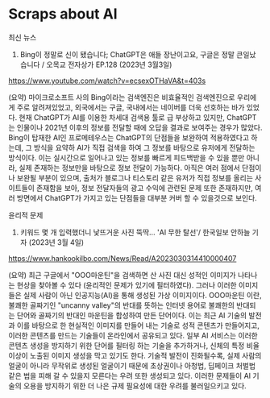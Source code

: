 # Scraps about AI

최신 뉴스

1. Bing이 정말로 신이 됐습니다; ChatGPT은 애들 장난이고요, 구글은 정말 큰일났습니다 / 오목교 전자상가 EP.128 (2023년 3월3일)

https://www.youtube.com/watch?v=ecsexOTHaVA&t=403s

(요약) 마이크로소프트 사의 Bing이라는 검색엔진은 비효율적인 검색엔진으로 우리에게 주로 알려져있었고, 외국에서는 구글, 국내에서는 네이버를 더욱 선호하는 바가 있었다. 현재 ChatGPT가 AI를 이용한 차세대 검색용 툴로 급 부상하고 있지만, ChatGPT는 인물이나 2021년 이후의 정보를 전달할 때에 오답을 결과로 보여주는 경우가 많았다. Bing이 탑재한 AI인 프로메테우스는 ChatGPT의 단점들을 보완하여 적용하였다고 하는데, 그 방식을 요약하 AI가 직접 검색을 하여 그 정보를 바탕으로 유저에게 전달하는 방식이다. 이는 실시간으로 일어나고 있는 정보를 빠르게 피드백받을 수 있을 뿐만 아니라, 실제 존재하는 정보만을 바탕으로 정보 전달이 가능하다. 아직은 여러 점에서 단점이나 보완될 부분이 있으며, 출처가 블로그나 티스토리 같은 유저가 직접 정보를 올리는 사이트들이 존재함을 보아, 정보 전달자들의 광고 수익에 관련된 문제 또한 존재하지만, 여러 방면에서 ChatGPT가 가지고 있는 단점들을 대부분 커버 할 수 있을것으로 보인다.

윤리적 문제

1. 키워드 몇 개 입력했더니 낯뜨거운 사진 뚝딱… 'AI 무한 탈선'/ 한국일보 안하늘 기자 (2023년 3월 4일)

https://www.hankookilbo.com/News/Read/A2023030314410000407 

(요약) 최근 구글에서 "OOO마운틴"을 검색하면 산 사진 대신 성적인 이미지가 나타나는 현상을 찾아볼 수 있다 (윤리적인 문제가 있기에 필터하였다). 그러나 이러한 이미지들은 실제 사람이 아닌 인공지능(AI)을 통해 생성된 가상 이미지이다. OOO마운틴 이란, 불쾌한 골짜기인 "uncanny valley"의 반대를 뜻하는 인터넷 용어로 불쾌한의 반대되는 단어와 골짜기의 반대인 마운틴을 합성하여 만든 단어이다. 이는 최근 AI 기술의 발전과 이를 바탕으로 한 현실적인 이미지를 만들어 내는 기술로 성적 콘텐츠가 만들어지고, 이러한 콘텐츠를 만드는 기술들이 온라인에서 공유되고 있다. 일부 AI 서비스는 이러한 콘텐츠 생성을 방지하기 위한 단어를 필터링 하는 기술을 추가하거나, 신체의 특정 비율 이상이 노출된 이미지 생성을 막고 있기도 한다. 기술적 발전이 진화될수록, 실제 사람의 얼굴이 아니라 무작위로 생성된 얼굴이기 때문에 초상권이나 아청법, 딥페이크 처벌법 같은 법을 피해 갈 수 있을지 모른다는 우려 또한 생성되고 있다. 이러한 문제들이 AI 기술의 오용을 방지하기 위한 더 나은 규제 필요성에 대한 우려를 불러일으키고 있다.
